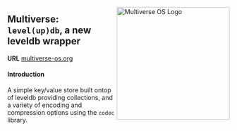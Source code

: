 [<img src="https://avatars2.githubusercontent.com/u/24763891?s=400&u=c1150e7da5667f47159d433d8e49dad99a364f5f&v=4"  width="256px" height="256px" align="right" alt="Multiverse OS Logo">](https://github.com/multiverse-os)

## Multiverse: `level(up)db`, a new leveldb wrapper
**URL** [multiverse-os.org](https://multiverse-os.org)

#### Introduction 
A simple key/value store built ontop of leveldb providing collections, and a
variety of encoding and compression options using the `codec`  library. 




